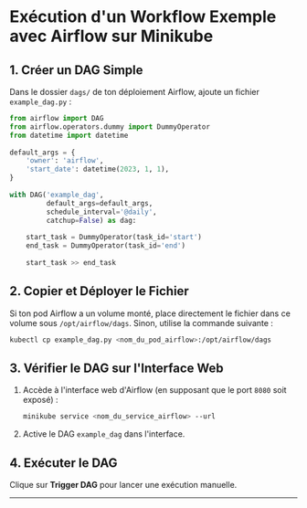 # Exécution d'un Workflow Exemple avec Airflow sur Minikube
 
## 1. Créer un DAG Simple
 
Dans le dossier `dags/` de ton déploiement Airflow, ajoute un fichier `example_dag.py` :
 
```python
from airflow import DAG
from airflow.operators.dummy import DummyOperator
from datetime import datetime
 
default_args = {
    'owner': 'airflow',
    'start_date': datetime(2023, 1, 1),
}
 
with DAG('example_dag',
         default_args=default_args,
         schedule_interval='@daily',
         catchup=False) as dag:
 
    start_task = DummyOperator(task_id='start')
    end_task = DummyOperator(task_id='end')
 
    start_task >> end_task
```
 
## 2. Copier et Déployer le Fichier
 
Si ton pod Airflow a un volume monté, place directement le fichier dans ce volume sous `/opt/airflow/dags`. Sinon, utilise la commande suivante :
 
```bash
kubectl cp example_dag.py <nom_du_pod_airflow>:/opt/airflow/dags
```
 
## 3. Vérifier le DAG sur l'Interface Web
 
1. Accède à l'interface web d'Airflow (en supposant que le port `8080` soit exposé) :
   ```bash
   minikube service <nom_du_service_airflow> --url
   ```
 
2. Active le DAG `example_dag` dans l'interface.
 
## 4. Exécuter le DAG
 
Clique sur **Trigger DAG** pour lancer une exécution manuelle.
 
---
